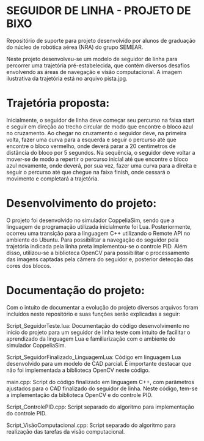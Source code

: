 # SEGUIDOR DE LINHA - PROJETO DE BIXO

Repositório de suporte para projeto desenvolvido por alunos de graduação do núcleo de robótica aérea (NRA) do grupo SEMEAR. 

Neste projeto desenvolveu-se um modelo de seguidor de linha para percorrer uma trajetória pré-estabelecida, que contém diversos desafios envolvendo as áreas de navegação e visão computacional. A imagem ilustrativa da trajetória está no arquivo pista.jpg.

# Trajetória proposta:
Inicialmente, o seguidor de linha deve começar seu percurso na faixa start e seguir em direção ao trecho circular de modo que encontre o bloco azul no cruzamento. Ao chegar no cruzamento o seguidor deve, na primeira volta, fazer uma curva para a esquerda e seguir o percurso até que encontre o bloco vermelho, onde deverá parar a 20 centímetros de distância do bloco por 5 segundos. Na sequência, o seguidor deve voltar a mover-se de modo a repertir o percurso inicial até que encontre o bloco azul novamente, onde deverá, por sua vez, fazer uma curva para a direita e seguir o percurso até que chegue na faixa finish, onde cessará o movimento e completará a trajetória. 

# Desenvolvimento do projeto:
O projeto foi desenvolvido no simulador CoppeliaSim, sendo que a linguagem de programação utilizada inicialmente foi Lua. Posteriormente, ocorreu uma transição para a linguagem C++ utilizando o Remote API no ambiente do Ubuntu. Para possibilitar a navegação do seguidor pela trajetória indicada pela linha preta implementou-se o controle PID. Além disso, utilizou-se a biblioteca OpenCV para possibilitar o processamento das imagens captadas pela câmera do seguidor e, posterior  detecção das cores dos blocos. 

# Documentação do projeto: 
Com o intuito de documentar a evolução do projeto diversos arquivos foram incluídos neste repositório e suas funções serão explicadas a seguir:

Script_SeguidorTeste.lua: Documentação do código desenvolvimento no início do projeto para um seguidor de linha teste com intuito de facilitar o aprendizado da linguagem Lua e familiarização com o ambiente do simulador CoppeliaSim.

Script_SeguidorFinalizado_LinguagemLua: Código em linguagem Lua desenvolvido para um modelo de CAD parcial. É importante destacar que não foi implementada a biblioteca OpenCV neste código.

main.cpp: Script do código finalizado em linguagem C++, com parâmetros ajustados para o CAD finalizado do seguidor de linha. Neste código, tem-se a implementação da biblioteca OpenCV e do controle PID.

Script_ControlePID.cpp: Script separado do algoritmo para implementação do controle PID.

Script_VisãoComputacional.cpp: Script separado do algoritmo para realização das tarefas da visão computacional.
